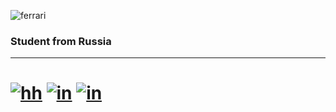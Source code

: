 ![ferrari](http://www.thomas5000.hu/pilot_2014/ferrari_14.png)

### Student from Russia
-------------------------
# [![hh](https://img.shields.io/badge/-hh-ffffff?style=flat&logo=)](https://hh.ru/resume/a6b1b5fbff084a07b70039ed1f446751395854) [![in](https://img.shields.io/badge/-ffffff?style=flat&logo=LinkedIn&logoColor=47C5FB)](https://www.linkedin.com/in/david-dzgoev-42a5661b6/) [![in](https://img.shields.io/badge/-ffffff?style=flat&logo=VK&logoColor=#597da3)](https://vk.com/romespapa)



